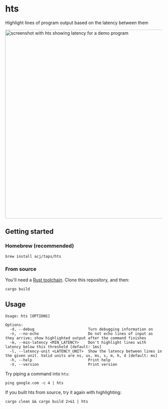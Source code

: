 # hts

Highlight lines of program output based on the latency between them

<img width="601" alt="screenshot with hts showing latency for a demo program" src="https://github.com/acj/hts/assets/27923/472e7563-94a3-4d09-bedd-abdc2447fa46">

## Getting started

### Homebrew (recommended)

```
brew install acj/taps/hts
```

### From source

You'll need a [Rust toolchain](https://rustup.rs). Clone this repository, and then:

```
cargo build
```

## Usage

```
Usage: hts [OPTIONS]

Options:
  -d, --debug                        Turn debugging information on
  -n, --no-echo                      Do not echo lines of input as they arrive; show highlighted output after the command finishes
  -m, --min-latency <MIN_LATENCY>    Don't highlight lines with latency below this threshold [default: 1ms]
  -l, --latency-unit <LATENCY_UNIT>  Show the latency between lines in the given unit. Valid units are ns, us, ms, s, m, h, d [default: ms]
  -h, --help                         Print help
  -V, --version                      Print version
```

Try piping a command into `hts`:

```
ping google.com -c 4 | hts
```

If you built hts from source, try it again with highlighting:

```
cargo clean && cargo build 2>&1 | hts
```
